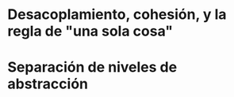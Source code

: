 # Desacoplamiento, cohesión, y la regla de "una sola cosa"

#  Separación de niveles de abstracción 